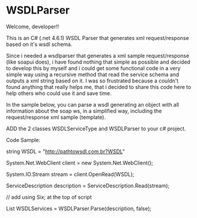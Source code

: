 # WSDLParser

Welcome, developer!!

This is an C# (.net 4.6.1) WSDL Parser that generates xml request/response based on it's wsdl schema.

Since i needed a wsdlparser that generates a xml sample request/response (like soapui does), i have found nothing that simple as possible and decided to develop this by myself and i could get some functional code in a very simple way using a recursive method that read the service schema and outputs a xml string based on it.
I was so frustrated because a couldn't found anything that really helps me, that i decided to share this code here to help others who could use it and save time.

In the sample below, you can parse a wsdl generating an object with all information about the soap ws, in a simplified way, including the request/response xml sample (template).


ADD the 2 classes WSDLServiceType and WSDLParser to your c# project.

Code Sample:

string WSDL = "http://pathtowsdl.com.br?WSDL"

System.Net.WebClient client = new System.Net.WebClient();

System.IO.Stream stream = client.OpenRead(WSDL);

ServiceDescription description = ServiceDescription.Read(stream);

// add using Six; at the top of script

List<WSDLServiceType> WSDLServices = WSDLParser.Parse(description, false);
